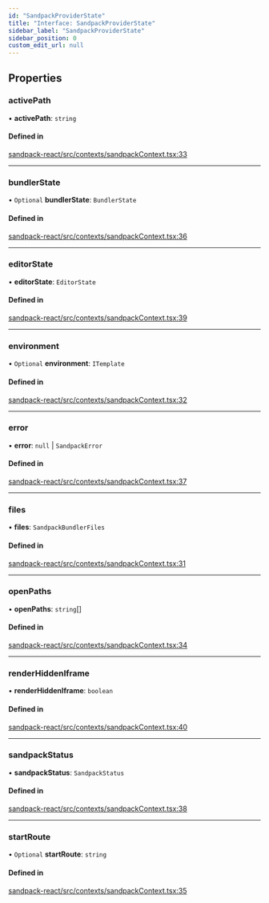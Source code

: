 ```yaml
---
id: "SandpackProviderState"
title: "Interface: SandpackProviderState"
sidebar_label: "SandpackProviderState"
sidebar_position: 0
custom_edit_url: null
---
```


## Properties

### activePath

• **activePath**: `string`

#### Defined in

[sandpack-react/src/contexts/sandpackContext.tsx:33](https://github.com/codesandbox/sandpack/blob/9fab5d6/sandpack-react/src/contexts/sandpackContext.tsx#L33)

___

### bundlerState

• `Optional` **bundlerState**: `BundlerState`

#### Defined in

[sandpack-react/src/contexts/sandpackContext.tsx:36](https://github.com/codesandbox/sandpack/blob/9fab5d6/sandpack-react/src/contexts/sandpackContext.tsx#L36)

___

### editorState

• **editorState**: `EditorState`

#### Defined in

[sandpack-react/src/contexts/sandpackContext.tsx:39](https://github.com/codesandbox/sandpack/blob/9fab5d6/sandpack-react/src/contexts/sandpackContext.tsx#L39)

___

### environment

• `Optional` **environment**: `ITemplate`

#### Defined in

[sandpack-react/src/contexts/sandpackContext.tsx:32](https://github.com/codesandbox/sandpack/blob/9fab5d6/sandpack-react/src/contexts/sandpackContext.tsx#L32)

___

### error

• **error**: ``null`` \| `SandpackError`

#### Defined in

[sandpack-react/src/contexts/sandpackContext.tsx:37](https://github.com/codesandbox/sandpack/blob/9fab5d6/sandpack-react/src/contexts/sandpackContext.tsx#L37)

___

### files

• **files**: `SandpackBundlerFiles`

#### Defined in

[sandpack-react/src/contexts/sandpackContext.tsx:31](https://github.com/codesandbox/sandpack/blob/9fab5d6/sandpack-react/src/contexts/sandpackContext.tsx#L31)

___

### openPaths

• **openPaths**: `string`[]

#### Defined in

[sandpack-react/src/contexts/sandpackContext.tsx:34](https://github.com/codesandbox/sandpack/blob/9fab5d6/sandpack-react/src/contexts/sandpackContext.tsx#L34)

___

### renderHiddenIframe

• **renderHiddenIframe**: `boolean`

#### Defined in

[sandpack-react/src/contexts/sandpackContext.tsx:40](https://github.com/codesandbox/sandpack/blob/9fab5d6/sandpack-react/src/contexts/sandpackContext.tsx#L40)

___

### sandpackStatus

• **sandpackStatus**: `SandpackStatus`

#### Defined in

[sandpack-react/src/contexts/sandpackContext.tsx:38](https://github.com/codesandbox/sandpack/blob/9fab5d6/sandpack-react/src/contexts/sandpackContext.tsx#L38)

___

### startRoute

• `Optional` **startRoute**: `string`

#### Defined in

[sandpack-react/src/contexts/sandpackContext.tsx:35](https://github.com/codesandbox/sandpack/blob/9fab5d6/sandpack-react/src/contexts/sandpackContext.tsx#L35)
